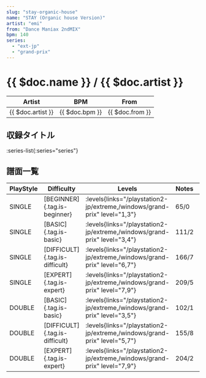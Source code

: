 ```yaml
---
slug: "stay-organic-house"
name: "STAY (Organic house Version)"
artist: "emi"
from: "Dance Maniax 2ndMIX"
bpm: 140
series:
  - "ext-jp"
  - "grand-prix"
---
```


# {{ $doc.name }} / {{ $doc.artist }}

|Artist|BPM|From|
|------|---|----|
|{{ $doc.artist }}|{{ $doc.bpm }}|{{ $doc.from }}|

## 収録タイトル

:series-list{:series="series"}

## 譜面一覧

|PlayStyle|Difficulty|Levels|Notes|Movie|
|---------|----------|------|-----|-----|
|SINGLE|[BEGINNER]{.tag.is-beginner}| :levels{links="/playstation2-jp/extreme,/windows/grand-prix" level="1,3"}|65/0||
|SINGLE|[BASIC]{.tag.is-basic}| :levels{links="/playstation2-jp/extreme,/windows/grand-prix" level="3,4"}|111/2||
|SINGLE|[DIFFICULT]{.tag.is-difficult}| :levels{links="/playstation2-jp/extreme,/windows/grand-prix" level="6,7"}|166/7||
|SINGLE|[EXPERT]{.tag.is-expert}| :levels{links="/playstation2-jp/extreme,/windows/grand-prix" level="7,9"}|209/5||
|DOUBLE|[BASIC]{.tag.is-basic}| :levels{links="/playstation2-jp/extreme,/windows/grand-prix" level="3,5"}|102/1||
|DOUBLE|[DIFFICULT]{.tag.is-difficult}| :levels{links="/playstation2-jp/extreme,/windows/grand-prix" level="5,7"}|155/8||
|DOUBLE|[EXPERT]{.tag.is-expert}| :levels{links="/playstation2-jp/extreme,/windows/grand-prix" level="7,9"}|204/2||
